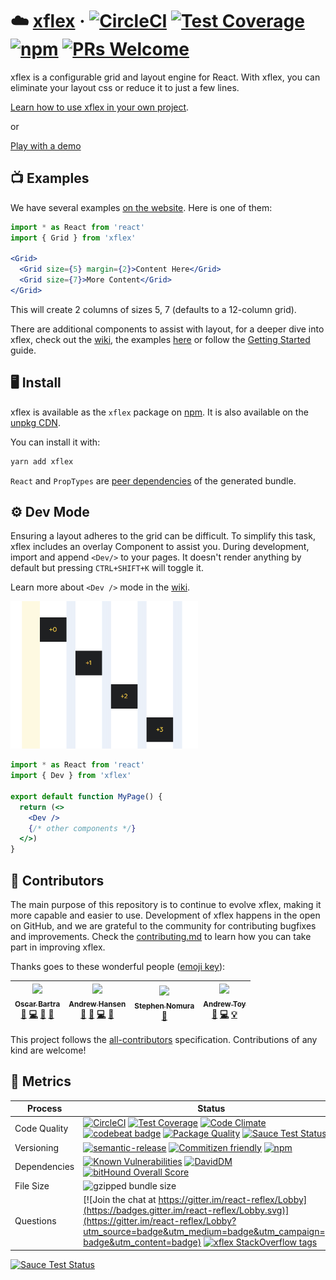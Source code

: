 # ☁️ [xflex](https://xflex.github.io/xflex) &middot; [![CircleCI](https://circleci.com/gh/xflex/xflex/tree/master.svg?style=shield)](https://circleci.com/gh/xflex/xflex/tree/master) [![Test Coverage](https://codeclimate.com/github/xflex/xflex/badges/coverage.svg)](https://codeclimate.com/github/xflex/xflex/coverage) [![npm](https://img.shields.io/npm/v/xflex.svg)](https://www.npmjs.com/package/xflex) [![PRs Welcome](https://img.shields.io/badge/PRs-welcome-brightgreen.svg?style=shield)](http://makeapullrequest.com)

xflex is a configurable grid and layout engine for React. With xflex, you can eliminate your layout css or reduce it to just a few lines.

[Learn how to use xflex in your own project](https://github.com/xflex/xflex/wiki/Getting-Started).

or

[Play with a demo](https://codesandbox.io/s/github/xflex/playground)

## 📺 Examples

We have several examples [on the website](https://xflex.github.io/xflex). Here is one of them:

```jsx
import * as React from 'react'
import { Grid } from 'xflex'

<Grid>
  <Grid size={5} margin={2}>Content Here</Grid>
  <Grid size={7}>More Content</Grid>
</Grid>
```

This will create 2 columns of sizes 5, 7 (defaults to a 12-column grid).

There are additional components to assist with layout, for a deeper dive into xflex, check out the [wiki](https://github.com/xflex/xflex/wiki), the examples [here](https://xflex.github.io/xflex) or follow the [Getting Started](https://github.com/xflex/xflex/wiki/Getting-Started) guide.

## 🖥 Install

xflex is available as the `xflex` package on [npm](https://www.npmjs.com/). It is also available on the [unpkg CDN](https://unpkg.com/xflex).

You can install it with:

```bash
yarn add xflex
```

`React` and `PropTypes` are [peer dependencies](https://docs.npmjs.com/files/package.json#peerdependencies) of the generated bundle.

## ⚙️ Dev Mode

Ensuring a layout adheres to the grid can be difficult. To simplify this task, xflex includes an overlay Component to assist you. During development, import and append `<Dev/>` to your pages. It doesn't render anything by default but pressing `CTRL+SHIFT+K` will toggle it.

Learn more about `<Dev />` mode in the [wiki](https://github.com/xflex/xflex/wiki/Dev).

<img src="/img/devMode.png" width="300px" alt="Dev Example" />

```jsx
import * as React from 'react'
import { Dev } from 'xflex'

export default function MyPage() {
  return (<>
    <Dev />
    {/* other components */}
  </>)
}
```

## 👥 Contributors

The main purpose of this repository is to continue to evolve xflex, making it more capable and easier to use. Development of xflex happens in the open on GitHub, and we are grateful to the community for contributing bugfixes and improvements. Check the [contributing.md](./CONTRIBUTING.md) to learn how you can take part in improving xflex.

Thanks goes to these wonderful people ([emoji key](https://github.com/kentcdodds/all-contributors#emoji-key)):

<!-- ALL-CONTRIBUTORS-LIST:START - Do not remove or modify this section -->
<!-- prettier-ignore -->
| [<img src="https://avatars3.githubusercontent.com/u/3877773?v=3" width="100px;"/><br /><sub><b>Oscar Bartra</b></sub>](http://obartra.github.io)<br />[🐛](https://github.com/xflex/xflex/issues?q=author%3Aobartra "Bug reports") [💻](https://github.com/xflex/xflex/commits?author=obartra "Code") [📖](https://github.com/xflex/xflex/commits?author=obartra "Documentation") [👀](#review-obartra "Reviewed Pull Requests") | [<img src="https://avatars3.githubusercontent.com/u/8746094?v=3" width="100px;"/><br /><sub><b>Andrew Hansen</b></sub>](https://github.com/arahansen)<br />[💬](#question-arahansen "Answering Questions") [🐛](https://github.com/xflex/xflex/issues?q=author%3Aarahansen "Bug reports") [💻](https://github.com/xflex/xflex/commits?author=arahansen "Code") [👀](#review-arahansen "Reviewed Pull Requests") | [<img src="https://avatars0.githubusercontent.com/u/17904507?v=3" width="100px;"/><br /><sub><b>Stephen Nomura</b></sub>](http://stephennomura.com/)<br />[🎨](#design-snomu "Design") | [<img src="https://avatars3.githubusercontent.com/u/1621615?v=4" width="100px;"/><br /><sub><b>Andrew Toy</b></sub>](https://github.com/andrewmtoy)<br />[🐛](https://github.com/xflex/xflex/issues?q=author%3Aandrewmtoy "Bug reports") [💻](https://github.com/xflex/xflex/commits?author=andrewmtoy "Code") [💡](#example-andrewmtoy "Examples") |
| :---: | :---: | :---: | :---: |
<!-- ALL-CONTRIBUTORS-LIST:END -->

This project follows the [all-contributors](https://github.com/kentcdodds/all-contributors) specification. Contributions of any kind are welcome!

## 🏁 Metrics

| Process       | Status    |
|---------------|-----------|
| Code Quality  | [![CircleCI](https://circleci.com/gh/xflex/xflex/tree/master.svg?style=shield)](https://circleci.com/gh/xflex/xflex/tree/master) [![Test Coverage](https://codeclimate.com/github/xflex/xflex/badges/coverage.svg)](https://codeclimate.com/github/xflex/xflex/coverage) [![Code Climate](https://codeclimate.com/github/xflex/xflex/badges/gpa.svg)](https://codeclimate.com/github/xflex/xflex) [![codebeat badge](https://codebeat.co/badges/d3b5abcd-60b2-4ab3-96b6-b3ab392b789d)](https://codebeat.co/projects/github-com-xflex-xflex-master) [![Package Quality](http://npm.packagequality.com/shield/xflex.svg)](http://npm.packagequality.com/#?package=xflex) [![Sauce Test Status](https://saucelabs.com/buildstatus/reflex)](https://saucelabs.com/u/reflex) |
| Versioning    | [![semantic-release](https://img.shields.io/badge/%20%20%F0%9F%93%A6%F0%9F%9A%80-semantic--release-e10079.svg)](https://github.com/semantic-release/semantic-release) [![Commitizen friendly](https://img.shields.io/badge/commitizen-friendly-brightgreen.svg)](http://commitizen.github.io/cz-cli/) [![npm](https://img.shields.io/npm/v/xflex.svg)](https://www.npmjs.com/package/xflex) |
| Dependencies  | [![Known Vulnerabilities](https://snyk.io/test/github/xflex/xflex/badge.svg)](https://snyk.io/test/github/xflex/xflex) [![DavidDM](https://david-dm.org/xflex/xflex.svg)](https://david-dm.org/xflex/xflex) [![bitHound Overall Score](https://www.bithound.io/github/xflex/xflex/badges/score.svg)](https://www.bithound.io/github/xflex/xflex) |
| File Size     | ![gzipped bundle size](http://img.badgesize.io/https://unpkg.com/xflex?compression=gzip) |
| Questions     | [![Join the chat at https://gitter.im/react-reflex/Lobby](https://badges.gitter.im/react-reflex/Lobby.svg)](https://gitter.im/react-reflex/Lobby?utm_source=badge&utm_medium=badge&utm_campaign=pr-badge&utm_content=badge) [![xflex StackOverflow tags](https://img.shields.io/badge/stackoverflow-xflex-f48024.svg)](https://stackoverflow.com/questions/tagged/xflex)|

[![Sauce Test Status](https://saucelabs.com/browser-matrix/reflex.svg)](https://saucelabs.com/u/reflex)
